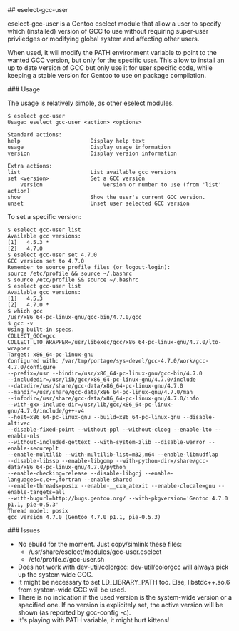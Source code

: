 <a name="eselect-gcc-user"/>
## eselect-gcc-user

eselect-gcc-user is a Gentoo eselect module that allow a user to specify which
(installed) version of GCC to use without requiring super-user priviledges or
modifying global system and affecting other users.

When used, it will modify the PATH environment variable to point to the wanted
GCC version, but only for the specific user. This allow to install an up to date
version of GCC but only use it for user specific code, while keeping a stable
version for Gentoo to use on package compilation.

<a name="Usage"/>
### Usage

The usage is relatively simple, as other eselect modules.

    $ eselect gcc-user
    Usage: eselect gcc-user <action> <options>

    Standard actions:
    help                      Display help text
    usage                     Display usage information
    version                   Display version information

    Extra actions:
    list                      List available gcc versions
    set <version>             Set a GCC version
        version                   Version or number to use (from 'list' action)
    show                      Show the user's current GCC version.
    unset                     Unset user selected GCC version


To set a specific version:

    $ eselect gcc-user list
    Available gcc versions:
    [1]   4.5.3 *
    [2]   4.7.0
    $ eselect gcc-user set 4.7.0
    GCC version set to 4.7.0
    Remember to source profile files (or logout-login):
    source /etc/profile && source ~/.bashrc
    $ source /etc/profile && source ~/.bashrc
    $ eselect gcc-user list
    Available gcc versions:
    [1]   4.5.3
    [2]   4.7.0 *
    $ which gcc
    /usr/x86_64-pc-linux-gnu/gcc-bin/4.7.0/gcc
    $ gcc -v
    Using built-in specs.
    COLLECT_GCC=gcc
    COLLECT_LTO_WRAPPER=/usr/libexec/gcc/x86_64-pc-linux-gnu/4.7.0/lto-wrapper
    Target: x86_64-pc-linux-gnu
    Configured with: /var/tmp/portage/sys-devel/gcc-4.7.0/work/gcc-4.7.0/configure
    --prefix=/usr --bindir=/usr/x86_64-pc-linux-gnu/gcc-bin/4.7.0
    --includedir=/usr/lib/gcc/x86_64-pc-linux-gnu/4.7.0/include
    --datadir=/usr/share/gcc-data/x86_64-pc-linux-gnu/4.7.0
    --mandir=/usr/share/gcc-data/x86_64-pc-linux-gnu/4.7.0/man
    --infodir=/usr/share/gcc-data/x86_64-pc-linux-gnu/4.7.0/info
    --with-gxx-include-dir=/usr/lib/gcc/x86_64-pc-linux-gnu/4.7.0/include/g++-v4
    --host=x86_64-pc-linux-gnu --build=x86_64-pc-linux-gnu --disable-altivec
    --disable-fixed-point --without-ppl --without-cloog --enable-lto --enable-nls
    --without-included-gettext --with-system-zlib --disable-werror --enable-secureplt
    --enable-multilib --with-multilib-list=m32,m64 --enable-libmudflap
    --disable-libssp --enable-libgomp --with-python-dir=/share/gcc-data/x86_64-pc-linux-gnu/4.7.0/python
    --enable-checking=release --disable-libgcj --enable-languages=c,c++,fortran --enable-shared
    --enable-threads=posix --enable-__cxa_atexit --enable-clocale=gnu --enable-targets=all
    --with-bugurl=http://bugs.gentoo.org/ --with-pkgversion='Gentoo 4.7.0 p1.1, pie-0.5.3'
    Thread model: posix
    gcc version 4.7.0 (Gentoo 4.7.0 p1.1, pie-0.5.3)

<a name="Issues"/>
### Issues

- No ebuild for the moment. Just copy/simlink these files:
  - /usr/share/eselect/modules/gcc-user.eselect
  - /etc/profile.d/gcc-user.sh
- Does not work with dev-util/colorgcc: dev-util/colorgcc will always pick up
the system wide GCC.
- It might be necessary to set LD_LIBRARY_PATH too. Else, libstdc++.so.6 from
system-wide GCC will be used.
- There is no indication if the used version is the system-wide version or a
specified one. If no version is explicitely set, the active version will be
shown (as reported by gcc-config -c).
- It's playing with PATH variable, it might hurt kittens!
